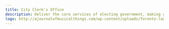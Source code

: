 ```yaml
---
title: City Clerk's Office
description: Deliver the core services of electing government, making government work and promoting open government.
logo: http://ajournalofmusicalthings.com/wp-content/uploads/Toronto-logo.png
---
```

